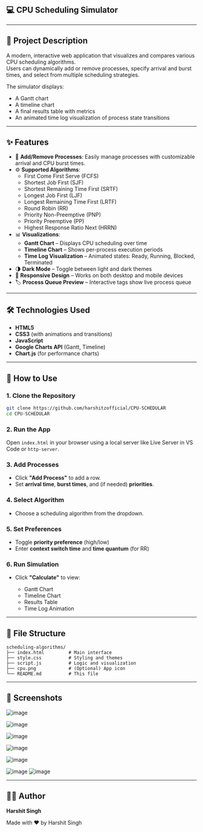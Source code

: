 ## 💻 CPU Scheduling Simulator
---

## 🧠 Project Description

A modern, interactive web application that visualizes and compares various CPU scheduling algorithms.  
Users can dynamically add or remove processes, specify arrival and burst times, and select from multiple scheduling strategies.

The simulator displays:
- A Gantt chart
- A timeline chart
- A final results table with metrics
- An animated time log visualization of process state transitions

---

## ✨ Features

- 🔁 **Add/Remove Processes**: Easily manage processes with customizable arrival and CPU burst times.
- ⚙️ **Supported Algorithms**:
  - First Come First Serve (FCFS)
  - Shortest Job First (SJF)
  - Shortest Remaining Time First (SRTF)
  - Longest Job First (LJF)
  - Longest Remaining Time First (LRTF)
  - Round Robin (RR)
  - Priority Non-Preemptive (PNP)
  - Priority Preemptive (PP)
  - Highest Response Ratio Next (HRRN)
- 📊 **Visualizations**:
  - **Gantt Chart** – Displays CPU scheduling over time
  - **Timeline Chart** – Shows per-process execution periods
  - **Time Log Visualization** – Animated states: Ready, Running, Blocked, Terminated
- 🌗 **Dark Mode** – Toggle between light and dark themes
- 📱 **Responsive Design** – Works on both desktop and mobile devices
- 🏷️ **Process Queue Preview** – Interactive tags show live process queue

---

## 🛠️ Technologies Used

- **HTML5**
- **CSS3** (with animations and transitions)
- **JavaScript**
- **Google Charts API** (Gantt, Timeline)
- **Chart.js** (for performance charts)

---

## 🚀 How to Use

### 1. Clone the Repository

```bash
git clone https://github.com/harshitzofficial/CPU-SCHEDULAR
cd CPU-SCHEDULAR

````

### 2. Run the App

Open `index.html` in your browser using a local server like Live Server in VS Code or `http-server`.

### 3. Add Processes

* Click **"Add Process"** to add a row.
* Set **arrival time**, **burst times**, and (if needed) **priorities**.

### 4. Select Algorithm

* Choose a scheduling algorithm from the dropdown.

### 5. Set Preferences

* Toggle **priority preference** (high/low)
* Enter **context switch time** and **time quantum** (for RR)

### 6. Run Simulation

* Click **"Calculate"** to view:

  * Gantt Chart
  * Timeline Chart
  * Results Table
  * Time Log Animation

---

## 📁 File Structure

```
scheduling-algorithms/
├── index.html         # Main interface
├── style.css          # Styling and themes
├── script.js          # Logic and visualization
├── cpu.png            # (Optional) App icon
└── README.md          # This file
```

---

## 📸 Screenshots

![image](https://github.com/user-attachments/assets/3a304f75-c02f-41d2-9a53-510b49bd3731)


![image](https://github.com/user-attachments/assets/50424a55-2af6-4737-8123-08270a5477d6)

![image](https://github.com/user-attachments/assets/b1428387-3c0c-489e-bfa1-162f3ff907a2)


![image](https://github.com/user-attachments/assets/731bfbd3-6cbd-4f19-be33-207dd487e6f3)

![image](https://github.com/user-attachments/assets/6b5a16ee-21c0-4e38-a7f1-bdafcb6e3d15)

![image](https://github.com/user-attachments/assets/e6f5aba1-622c-48c4-b483-41432661ded3)
![image](https://github.com/user-attachments/assets/3e76eeba-7793-408b-ae12-2e33fec9de7f)







---


## 👨‍💻 Author

**Harshit Singh**

Made with ❤️ by Harshit Singh
